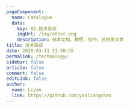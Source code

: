 ```yaml
---
pageComponent:
  name: Catalogue
  data:
    key: 03.技术杂谈
    imgUrl: /img/other.png
    description: 技术文档、教程、技巧、总结等文章
title: 技术杂谈
date: 2020-03-11 21:50:55
permalink: /technology/
sidebar: false
article: false
comment: false
editLink: false
author:
  name: Lcyan
  link: https://github.com/yanliangchao
---
```

